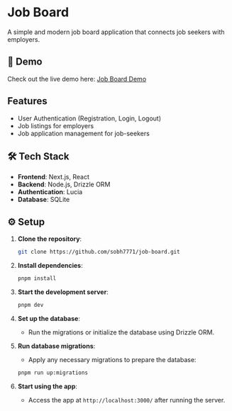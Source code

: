 # Job Board

A simple and modern job board application that connects job seekers with employers.

## 🚀 Demo

Check out the live demo here: [Job Board Demo](https://job-board-hems.onrender.com/)

## Features

- User Authentication (Registration, Login, Logout)
- Job listings for employers
- Job application management for job-seekers

## 🛠️ Tech Stack

- **Frontend**: Next.js, React
- **Backend**: Node.js, Drizzle ORM
- **Authentication**: Lucia
- **Database**: SQLite

## ⚙️ Setup

1. **Clone the repository**:

   ```bash
   git clone https://github.com/sobh7771/job-board.git
   ```

2. **Install dependencies**:

   ```bash
   pnpm install
   ```

3. **Start the development server**:

   ```bash
   pnpm dev
   ```

4. **Set up the database**:

   - Run the migrations or initialize the database using Drizzle ORM.

5. **Run database migrations**:

   - Apply any necessary migrations to prepare the database:

   ```bash
   pnpm run up:migrations
   ```

6. **Start using the app**:
   - Access the app at `http://localhost:3000/` after running the server.

